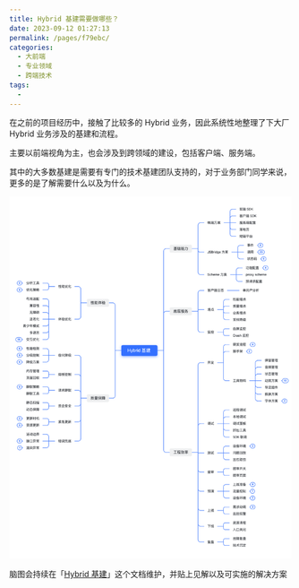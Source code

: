 ```yaml
---
title: Hybrid 基建需要做哪些？
date: 2023-09-12 01:27:13
permalink: /pages/f79ebc/
categories: 
  - 大前端
  - 专业领域
  - 跨端技术
tags: 
  - 
---
```


在之前的项目经历中，接触了比较多的 Hybrid 业务，因此系统性地整理了下大厂 Hybrid 业务涉及的基建和流程。

<!-- more -->

主要以前端视角为主，也会涉及到跨领域的建设，包括客户端、服务端。

其中的大多数基建是需要有专门的技术基建团队支持的，对于业务部门同学来说，更多的是了解需要什么以及为什么。


![Alt text](../../../@assets/img/image-40.png)

脑图会持续在「[Hybrid 基建](https://itoutiao.feishu.cn/mindnotes/TOs3b1YRvmWkPcnMVoAcR5nHnIf#mindmap)」这个文档维护，并贴上见解以及可实施的解决方案